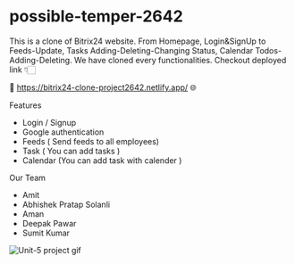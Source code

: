 # possible-temper-2642

This is a clone of Bitrix24 website. From Homepage, Login&amp;SignUp to Feeds-Update, Tasks Adding-Deleting-Changing Status, Calendar  Todos-Adding-Deleting. We have cloned every functionalities. Checkout deployed link 👇🏻

🔗 https://bitrix24-clone-project2642.netlify.app/ 🌐

Features
- Login / Signup 
- Google authentication 
- Feeds ( Send feeds to all employees)
- Task ( You can add tasks )
- Calendar (You can add task with calender )


Our Team
- Amit 
- Abhishek Pratap Solanli
- Aman
- Deepak Pawar
- Sumit Kumar



![Unit-5 project gif](https://user-images.githubusercontent.com/104199818/193498714-b9946b0a-fb8e-4549-a7f1-65f22b9a5f0b.gif)

